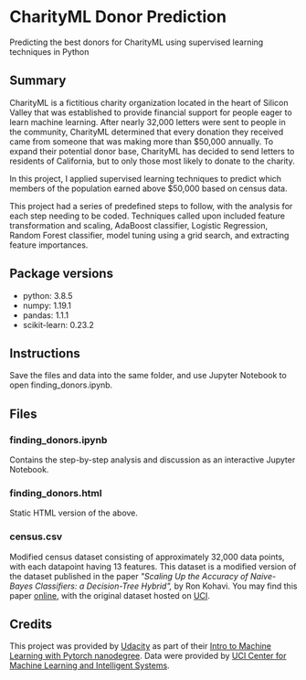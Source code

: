 # CharityML Donor Prediction

Predicting the best donors for CharityML using supervised learning techniques in Python

## Summary

CharityML is a fictitious charity organization located in the heart of Silicon Valley that was established to provide financial support for people eager to learn machine learning. After nearly 32,000 letters were sent to people in the community, CharityML determined that every donation they received came from someone that was making more than $50,000 annually. To expand their potential donor base, CharityML has decided to send letters to residents of California, but to only those most likely to donate to the charity.

In this project, I applied supervised learning techniques to predict which members of the population earned above $50,000 based on census data.

This project had a series of predefined steps to follow, with the analysis for each step needing to be coded. Techniques called upon included feature transformation and scaling, AdaBoost classifier, Logistic Regression, Random Forest classifier, model tuning using a grid search, and extracting feature importances.

## Package versions

* python: 3.8.5
* numpy: 1.19.1
* pandas: 1.1.1
* scikit-learn: 0.23.2

## Instructions

Save the files and data into the same folder, and use Jupyter Notebook to open finding_donors.ipynb.

## Files

### finding_donors.ipynb

Contains the step-by-step analysis and discussion as an interactive Jupyter Notebook.

### finding_donors.html

Static HTML version of the above.

### census.csv

Modified census dataset consisting of approximately 32,000 data points, with each datapoint having 13 features. This dataset is a modified version of the dataset published in the paper *"Scaling Up the Accuracy of Naive-Bayes Classifiers: a Decision-Tree Hybrid",* by Ron Kohavi. You may find this paper [online](https://www.aaai.org/Papers/KDD/1996/KDD96-033.pdf), with the original dataset hosted on [UCI](https://archive.ics.uci.edu/ml/datasets/Census+Income).

## Credits

This project was provided by [Udacity](https://www.udacity.com) as part of their [Intro to Machine Learning with Pytorch nanodegree](https://www.udacity.com/course/intro-to-machine-learning-nanodegree--nd229). Data were provided by [UCI Center for Machine Learning and Intelligent Systems](https://archive.ics.uci.edu/ml/datasets/Census+Income).
